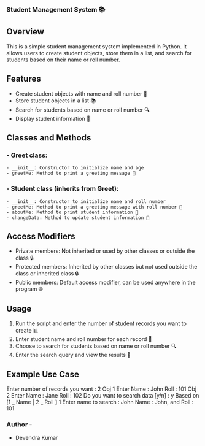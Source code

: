 ### Student Management System  📚

## Overview
This is a simple student management system implemented in Python. It allows users to create student objects, store them in a list, and search for students based on their name or roll number.

## Features
- Create student objects with name and roll number 📝
- Store student objects in a list 📚
- Search for students based on name or roll number 🔍
- Display student information 📄

## Classes and Methods
### - Greet class:
    - __init__: Constructor to initialize name and age
    - greetMe: Method to print a greeting message 👋
### - Student class (inherits from Greet):
    - __init__: Constructor to initialize name and roll number
    - greetMe: Method to print a greeting message with roll number 👋
    - aboutMe: Method to print student information 📄
    - changeData: Method to update student information 📝

## Access Modifiers
- Private members: Not inherited or used by other classes or outside the class 🔒
- Protected members: Inherited by other classes but not used outside the class or inherited class 🔒
- Public members: Default access modifier, can be used anywhere in the program 🌐

## Usage
1. Run the script and enter the number of student records you want to create 📊
2. Enter student name and roll number for each record 📝
3. Choose to search for students based on name or roll number 🔍
4. Enter the search query and view the results 📄

## Example Use Case

Enter number of records you want : 2
Obj 1 Enter Name : John
Roll : 101
Obj 2 Enter Name : Jane
Roll : 102
Do you want to search data [y/n] : y
Based on [1 _ Name | 2 _ Roll ] 1
Enter name to search : John
Name : John, and Roll : 101


### Author - 
  * Devendra Kumar